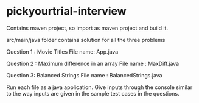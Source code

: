 # pickyourtrial-interview

Contains maven project, so import as maven project and build it.

src/main/java folder contains solution for all the three problems

Question 1 : Movie Titles
File name: App.java

Question 2 : Maximum difference in an array
File name : MaxDiff.java

Question 3: Balanced Strings
File name : BalancedStrings.java

Run each file as a java application.
Give inputs through the console similar to the way inputs are given in the sample test cases in the questions.


